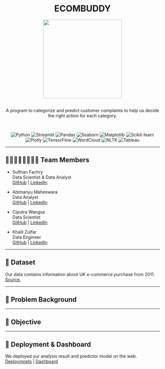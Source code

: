 <!-- [![Open in Visual Studio Code](https://classroom.github.com/assets/open-in-vscode-2e0aaae1b6195c2367325f4f02e2d04e9abb55f0b24a779b69b11b9e10269abc.svg)](https://classroom.github.com/online_ide?assignment_repo_id=15332142&assignment_repo_type=AssignmentRepo) -->


<a name="readme-top"></a>

<div align='center'>
    <h1><b>ECOMBUDDY</b></h1>
    <img src='logo.png' width="256"/>
    <br><br>
    <p>A program to categorize and predict customer complaints to help us decide the right action for each category.</p>
    <br>

![Python](https://badgen.net/badge/Python/3.9.18/blue?)
![Streamlit](https://badgen.net/badge/Streamlit/1.10.0/orange?)
![Pandas](https://badgen.net/badge/Pandas/1.4.3/blue?)
![Seaborn](https://badgen.net/badge/Seaborn/0.11.2/green?)
![Matplotlib](https://badgen.net/badge/Matplotlib/3.5.2/blue?)
![Scikit-learn](https://badgen.net/badge/scikit-learn/1.4.2/yellow?)
![Plotly](https://badgen.net/badge/Plotly/5.22.0/cyan?)
![TensorFlow](https://badgen.net/badge/TensorFlow/2.15.0/orange?)
![WordCloud](https://badgen.net/badge/WordCloud/1.8.1/purple?)
![NLTK](https://badgen.net/badge/NLTK/3.7/red?)
![Tableau](https://badgen.net/badge/Tableau/2024.1/cyan?)

</div>

---

## 👨🏻‍👩🏻‍👦🏻‍👦🏻 **Team Members**
- Sulthan Fachry  
Data Scientist & Data Analyst<br>
    [GitHub](https://github.com/weewoo2636) | [LinkedIn](https://www.linkedin.com/in/wilson-773134243/)

- Abimanyu Maheswara<br>
Data Analyst<br>
    [GitHub](https://github.com/tasyamla) | [LinkedIn](https://www.linkedin.com/in/tasyamla/)

- Ciputra Wangsa <br>
Data Scientist<br>
    [GitHub](https://github.com/nirfana) | [LinkedIn](https://www.linkedin.com/in/devinirfana/)

- Khalil Zulfar <br>
Data Engineer<br>
    [GitHub](https://github.com/UdonUltra) | [LinkedIn](https://www.linkedin.com/in/frederick-kurniawan-putra-389b6a146/)

--- 
## 💾 **Dataset**
Our data contains information about UK e-commerce purchase from 2011.
[Source.](https://data.world/data-society/consumer-complaint-data)

---
## 📝 **Problem Background**


---
## 🎯 **Objective**

---
## 🚀 **Deployment & Dashboard**
We deployed our analysis result and predictor model on the web.
[Deploymnets](https://huggingface.co/spaces/dnirfana/Complaint_Ease?logs=build) | [Dashboard](https://bit.ly/Complaint-Ease-Dashboard)
